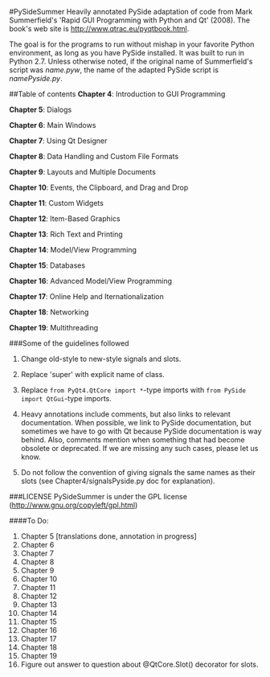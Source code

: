 #PySideSummer
Heavily annotated PySide adaptation of code from   Mark Summerfield's 'Rapid GUI Programming with Python and Qt' (2008). The book's web site is http://www.qtrac.eu/pyqtbook.html. 

The goal is for the programs to run without mishap in your favorite Python environment, as long as you have PySide installed. It was built to run in Python 2.7. Unless otherwise noted, if the original name of Summerfield's script was _name.pyw_, the name of the adapted PySide script is _namePyside.py_.  
  


##Table of contents
**Chapter 4**: Introduction to GUI Programming

**Chapter 5**: Dialogs

**Chapter 6**: Main Windows

**Chapter 7**: Using Qt Designer

**Chapter 8**: Data Handling and Custom File Formats

**Chapter 9**: Layouts and Multiple Documents

**Chapter 10**: Events, the Clipboard, and Drag and Drop

**Chapter 11**: Custom Widgets

**Chapter 12**: Item-Based Graphics

**Chapter 13**: Rich Text and Printing

**Chapter 14**: Model/View Programming

**Chapter 15**: Databases

**Chapter 16**: Advanced Model/View Programming

**Chapter 17**: Online Help and Iternationalization

**Chapter 18**: Networking

**Chapter 19**: Multithreading

###Some of the guidelines followed
1. Change old-style to new-style signals and slots.

2. Replace 'super' with explicit name of class.

3. Replace `from PyQt4.QtCore import *`-type imports with `from PySide import QtGui`-type imports.

4. Heavy annotations include comments, but also links to relevant documentation. When possible, we link to PySide documentation, but sometimes we have to go with Qt because PySide documentation is way behind. Also, comments mention when something that had become obsolete or deprecated. If we are missing any such cases, please let us know.

5. Do not follow the convention of giving signals the same names as their slots (see Chapter4/signalsPyside.py doc for explanation).


###LICENSE
PySideSummer is under the GPL license (http://www.gnu.org/copyleft/gpl.html)


####To Do:
1. Chapter 5  [translations done, annotation in progress]
2. Chapter 6
3. Chapter 7
4. Chapter 8
5. Chapter 9
6. Chapter 10
7. Chapter 11
8. Chapter 12
9. Chapter 13
10. Chapter 14
11. Chapter 15
12. Chapter 16
13. Chapter 17
14. Chapter 18
15. Chapter 19
16. Figure out answer to question about @QtCore.Slot() decorator for slots.
